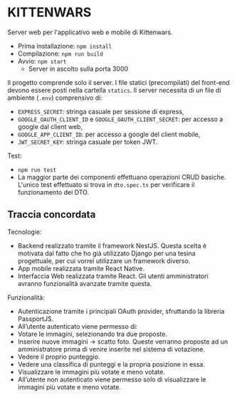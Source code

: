 # KITTENWARS

Server web per l'applicativo web e mobile di Kittenwars.

-   Prima installazione: `npm install`
-   Compilazione: `npm run build`
-   Avvio: `npm start`
    -   Server in ascolto sulla porta 3000

Il progetto comprende solo il server. I file statici (precompilati) del front-end devono essere posti nella cartella `statics`.
Il server necessita di un file di ambiente (`.env`) comprensivo di:

-   `EXPRESS_SECRET`: stringa casuale per sessione di express,
-   `GOOGLE_OAUTH_CLIENT_ID` e `GOOGLE_OAUTH_CLIENT_SECRET`: per accesso a google dal client web,
-   `GOOGLE_APP_CLIENT_ID`: per accesso a google del client mobile,
-   `JWT_SECRET_KEY`: stringa casuale per token JWT.

Test:

-   `npm run test`
-   La maggior parte dei componenti effettuano operazioni CRUD basiche. L'unico test effettuato si trova in `dto.spec.ts` per verificare il funzionamento dei DTO.

## Traccia concordata

Tecnologie:

-   Backend realizzato tramite il framework NestJS. Questa scelta è motivata dal fatto che ho già utilizzato Django per una tesina progettuale, per cui vorrei utilizzare un framework diverso.
-   App mobile realizzata tramite React Native.
-   Interfaccia Web realizzata tramite React. Gli utenti amministratori avranno funzionalità avanzate tramite questa.

Funzionalità:

-   Autenticazione tramite i principali OAuth provider, sfruttando la libreria PassportJS.
-   All’utente autenticato viene permesso di:
-   Votare le immagini, selezionando tra due proposte.
-   Inserire nuove immagini -> scatto foto. Queste verranno proposte ad un amministratore prima di venire inserite nel sistema di votazione.
-   Vedere il proprio punteggio.
-   Vedere una classifica di punteggi e la propria posizione in essa.
-   Visualizzare le immagini più votate e meno votate.
-   All’utente non autenticato viene permesso solo di visualizzare le immagini più votate e meno votate.
